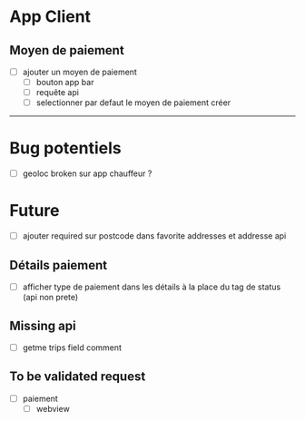 # App Client

## Moyen de paiement
* [ ] ajouter un moyen de paiement
    - [ ] bouton app bar
    - [ ] requête api
    - [ ] selectionner par defaut le moyen de paiement créer

----

# Bug potentiels
- [ ] geoloc broken sur app chauffeur ?

# Future
- [ ] ajouter required sur postcode dans favorite addresses et addresse api

## Détails paiement
- [ ] afficher type de paiement dans les détails à la place du tag de status (api non prete)

## Missing api
- [ ] getme trips field comment

## To be validated request
- [ ] paiement
    - [ ] webview